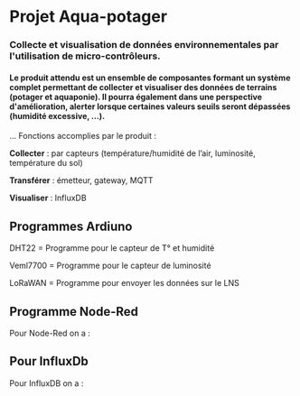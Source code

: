 # Projet Aqua-potager
### Collecte et visualisation de données environnementales par l'utilisation de micro-contrôleurs.

#### Le produit attendu est un ensemble de composantes formant un système complet permettant de collecter et visualiser des données de terrains (potager et aquaponie). Il pourra également dans une perspective d'amélioration, alerter lorsque certaines valeurs seuils seront dépassées (humidité excessive, …).

 ... Fonctions accomplies par le produit : 
 
**Collecter** : par capteurs (température/humidité de l’air, luminosité, température du sol)

**Transférer** : émetteur, gateway, MQTT

**Visualiser** : InfluxDB

Programmes Ardiuno
------

DHT22 = Programme pour le capteur de T° et humidité

Veml7700 = Programme pour le capteur de luminosité

LoRaWAN = Programme pour envoyer les données sur le LNS

Programme Node-Red
------

Pour Node-Red on a :

Pour InfluxDb
------

Pour InfluxDB on a :

